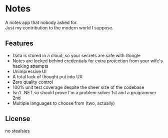 # Notes

A notes app that nobody asked for.  
Just my contribution to the modern world I suppose.

## Features

- Data is stored in a cloud, so your secrets are safe with Google
- Notes are locked behind credentials for extra protection from your wife's hacking attempts
- Unimpressive UI
- A total lack of thought put into UX
- Zero quality control
- 100% unit test coverage despite the sheer size of the codebase
- Isn't .NET so should prove I'm a problem solver 1st and a programmer 2nd
- Multiple languages to choose from (two, actually)

## License

no stealsies
